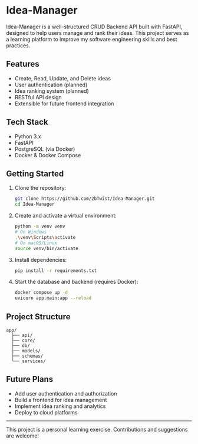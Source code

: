 
# Idea-Manager

Idea-Manager is a well-structured CRUD Backend API built with FastAPI, designed to help users manage and rank their ideas. This project serves as a learning platform to improve my software engineering skills and best practices.

## Features
- Create, Read, Update, and Delete ideas
- User authentication (planned)
- Idea ranking system (planned)
- RESTful API design
- Extensible for future frontend integration

## Tech Stack
- Python 3.x
- FastAPI
- PostgreSQL (via Docker)
- Docker & Docker Compose

## Getting Started
1. Clone the repository:
	```sh
	git clone https://github.com/2bTwist/Idea-Manager.git
	cd Idea-Manager
	```
2. Create and activate a virtual environment:
	```sh
	python -m venv venv
	# On Windows
	.\venv\Scripts\activate
	# On macOS/Linux
	source venv/bin/activate
	```
3. Install dependencies:
	```sh
	pip install -r requirements.txt
	```
4. Start the database and backend (requires Docker):
	```sh
	docker compose up -d
	uvicorn app.main:app --reload
	```

## Project Structure
```
app/
  ├── api/
  ├── core/
  ├── db/
  ├── models/
  ├── schemas/
  └── services/
```

## Future Plans
- Add user authentication and authorization
- Build a frontend for idea management
- Implement idea ranking and analytics
- Deploy to cloud platforms

---
This project is a personal learning exercise. Contributions and suggestions are welcome!
